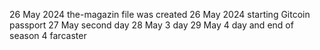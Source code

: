 26 May 2024 the-magazin file was created 
26 May 2024 starting Gitcoin passport
27 May second day
28 May 3 day
29 May 4 day and end of season 4 farcaster
